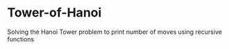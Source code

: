 # Tower-of-Hanoi
Solving the Hanoi Tower problem to print number of moves using recursive functions
